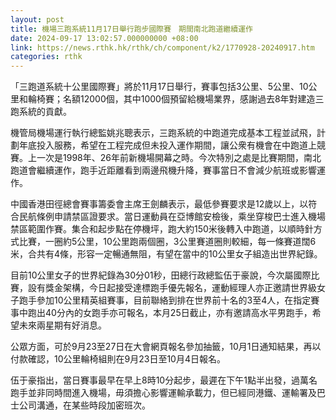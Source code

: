 ```yaml
---
layout: post
title: 機場三跑系統11月17日舉行跑步國際賽　期間南北跑道繼續運作
date: 2024-09-17 13:02:57.000000000 +08:00
link: https://news.rthk.hk/rthk/ch/component/k2/1770928-20240917.htm
categories: rthk
---
```


「三跑道系統十公里國際賽」將於11月17日舉行，賽事包括3公里、5公里、10公里和輪椅賽；名額12000個，其中1000個預留給機場業界，感謝過去8年對建造三跑系統的貢獻。

機管局機場運行執行總監姚兆聰表示，三跑系統的中跑道完成基本工程並試飛，計劃年底投入服務，希望在工程完成但未投入運作期間，讓公衆有機會在中跑道上競賽。上一次是1998年、26年前新機場開幕之時。今次特別之處是比賽期間，南北跑道會繼續運作，跑手近距離看到兩邊飛機升降，賽事當日不會減少航班或影響運作。

中國香港田徑總會賽事籌委會主席王劍麟表示，最低參賽要求是12歲以上，以符合民航條例申請禁區證要求。當日運動員在亞博館安檢後，乘坐穿梭巴士進入機場禁區範圍作賽。集合和起步點在停機坪，跑大約150米後轉入中跑道，以順時針方式比賽，一圈約5公里，10公里跑兩個圈，3公里賽道圈則較細，每一條賽道闊6米，合共有4條，形容一定暢通無阻，有望在當中的10公里女子組造出世界紀錄。

目前10公里女子的世界紀錄為30分01秒，田總行政總監伍于豪說，今次屬國際比賽，設有獎金架構，今日起接受達標跑手優先報名，運動經理人亦正邀請世界級女子跑手參加10公里精英組賽事，目前聯絡到排在世界前十名的3至4人，在指定賽事中跑出40分內的女跑手亦可報名，本月25日截止，亦有邀請高水平男跑手，希望未來兩星期有好消息。

公眾方面，可於9月23至27日在大會網頁報名參加抽籤，10月1日通知結果，再以付款確認，10公里輪椅組則在9月23日至10月4日報名。

伍于豪指出，當日賽事最早在早上8時10分起步，最遲在下午1點半出發，過萬名跑手並非同時間進入機場，毋須擔心影響運輸承載力，但已經同港鐵、運輸署及巴士公司溝通，在某些時段加密班次。
